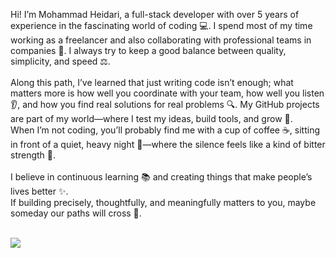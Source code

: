 <div>
    <p class="text-slate-200">
        Hi! I’m Mohammad Heidari, a full-stack developer with over 5 years of experience in the fascinating world of coding 💻. I spend most of my time working as a freelancer and also collaborating with professional teams in companies 🤝. I always try to keep a good balance between quality, simplicity, and speed ⚖️.
        <br><br>
        Along this path, I’ve learned that just writing code isn’t enough; what matters more is how well you coordinate with your team, how well you listen 👂, and how you find real solutions for real problems 🔍. My GitHub projects are part of my world—where I test my ideas, build tools, and grow 🌱.
        <br>
        When I’m not coding, you’ll probably find me with a cup of coffee ☕, sitting in front of a quiet, heavy night 🌙—where the silence feels like a kind of bitter strength 💪.
        <br><br>
        I believe in continuous learning 📚 and creating things that make people’s lives better ✨.
        <br>
        If building precisely, thoughtfully, and meaningfully matters to you, maybe someday our paths will cross 🔗.
    </p>
    <br>
    <img  src="https://skillicons.dev/icons?i=html,css,js,ts,react,tailwind,nextjs,scss,redux,npm,git,github,figma,mysql,mongodb,nestjs,postgresql,docker,expo" />
</div>
